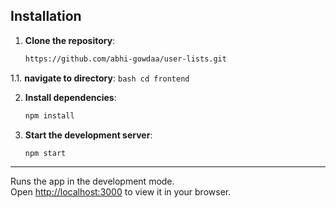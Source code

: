  
## Installation

1. **Clone the repository**:
    ```bash
    https://github.com/abhi-gowdaa/user-lists.git
    ```
1.1. **navigate to directory**:
    ```bash
    cd frontend
    ```

2. **Install dependencies**:
    ```bash
    npm install
    ```

3. **Start the development server**:
    ```bash
    npm start
    ```

---

Runs the app in the development mode.\
Open [http://localhost:3000](http://localhost:3000) to view it in your browser.


 
 